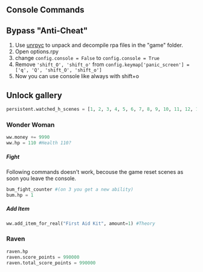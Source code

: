 ## Console Commands

## Bypass "Anti-Cheat"
1. Use [unrpyc](https://github.com/CensoredUsername/unrpyc) to unpack and decompile rpa files in the "game" folder.
2. Open options.rpy
3. change `config.console = False` to `config.console = True`
4. Remove `'shift_O', 'shift_o'` from `config.keymap['panic_screen'] = ['q', 'Q', 'shift_O', 'shift_o']`
5. Now you can use console like always with shift+o


## Unlock gallery
```python
persistent.watched_h_scenes = [1, 2, 3, 4, 5, 6, 7, 8, 9, 10, 11, 12, 13, 14, 15, 16, 17, 18, 19, 20, 21, 22, 23, 24, 25, 26, 27, 28, 29, 30, 31, 32, 33, 34, 35, 36, 37, 38, 39, 40, 41, 42, 43, 44, 45, 46, 47, 48, 49, 50, 51, 52, 53, 54]
```

### Wonder Woman
```python
ww.money += 9990  
ww.hp = 110 #Health 110?
```

##### Fight
Following commands doesn't work, becouse the game reset scenes as soon you leave the console.  
```python
bum_fight_counter #(on 3 you get a new ability)
bum.hp = 1
```

##### Add Item
```python
ww.add_item_for_real("First Aid Kit", amount=1) #Theory
```



### Raven
```python
raven.hp  
raven.score_points = 990000  
raven.total_score_points = 990000  
```
